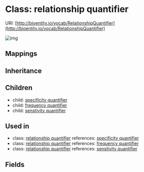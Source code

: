 # Class: relationship quantifier




URI: [http://bioentity.io/vocab/RelationshipQuantifier](http://bioentity.io/vocab/RelationshipQuantifier)

![img](http://yuml.me/diagram/nofunky;dir:TB/class/\[RelationshipQuantifier]^-\[FrequencyQuantifier],%20\[RelationshipQuantifier]^-\[SenstivityQuantifier],%20\[RelationshipQuantifier]^-\[SpecificityQuantifier])
## Mappings

## Inheritance

## Children

 *  child: [specificity quantifier](SpecificityQuantifier.md)
 *  child: [frequency quantifier](FrequencyQuantifier.md)
 *  child: [senstivity quantifier](SenstivityQuantifier.md)
## Used in

 *  class: [relationship quantifier](RelationshipQuantifier.md) references: [specificity quantifier](SpecificityQuantifier.md)
 *  class: [relationship quantifier](RelationshipQuantifier.md) references: [frequency quantifier](FrequencyQuantifier.md)
 *  class: [relationship quantifier](RelationshipQuantifier.md) references: [senstivity quantifier](SenstivityQuantifier.md)
## Fields

